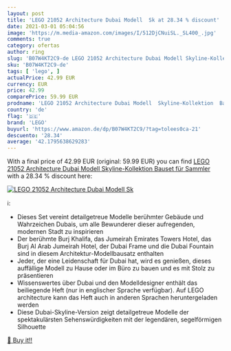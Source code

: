 ```yaml
---
layout: post
title: 'LEGO 21052 Architecture Dubai Modell  Sk at 28.34 % discount'
date: 2021-03-01 05:04:56
image: 'https://m.media-amazon.com/images/I/512DjCNuiSL._SL400_.jpg'
comments: true
category: ofertas
author: ring
slug: 'B07W4KT2C9-de LEGO 21052 Architecture Dubai Modell Skyline-Kollektion...'
sku: 'B07W4KT2C9-de'
tags: [ 'lego', ]
actualPrice: 42.99 EUR
currency: EUR
price: 42.99
comparePrice: 59.99 EUR
prodname: 'LEGO 21052 Architecture Dubai Modell  Skyline-Kollektion  Bauset für Sammler'
country: 'de'
flag: '🇩🇪'
brand: 'LEGO'
buyurl: 'https://www.amazon.de/dp/B07W4KT2C9/?tag=tolees0ca-21'
descuento: '28.34'
average: '42.1795638629283'
---
```


With a final price of 42.99 EUR (original: 59.99 EUR) you can find [LEGO 21052 Architecture Dubai Modell  Skyline-Kollektion  Bauset für Sammler](https://www.amazon.de/dp/B07W4KT2C9/?tag=tolees0ca-21) with a  28.34 % discount here:

[![LEGO 21052 Architecture Dubai Modell  Sk](https://m.media-amazon.com/images/I/512DjCNuiSL._SL400_.jpg)](https://www.amazon.de/dp/B07W4KT2C9/?tag=tolees0ca-21)

ℹ️:

- Dieses Set vereint detailgetreue Modelle berühmter Gebäude und Wahrzeichen Dubais, um alle Bewunderer dieser aufregenden, modernen Stadt zu inspirieren
- Der berühmte Burj Khalifa, das Jumeirah Emirates Towers Hotel, das Burj Al Arab Jumeirah Hotel, der Dubai Frame und die Dubai Fountain sind in diesem Architektur-Modellbausatz enthalten
- Jeder, der eine Leidenschaft für Dubai hat, wird es genießen, dieses auffällige Modell zu Hause oder im Büro zu bauen und es mit Stolz zu präsentieren
- Wissenswertes über Dubai und den Modelldesigner enthält das beiliegende Heft (nur in englischer Sprache verfügbar). Auf LEGO architecture kann das Heft auch in anderen Sprachen heruntergeladen werden
- Diese Dubai-Skyline-Version zeigt detailgetreue Modelle der spektakulärsten Sehenswürdigkeiten mit der legendären, segelförmigen Silhouette

[🛒 Buy it!!](https://www.amazon.de/dp/B07W4KT2C9/?tag=tolees0ca-21)
